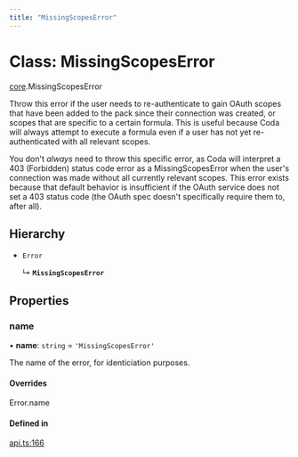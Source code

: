 ```yaml
---
title: "MissingScopesError"
---
```

# Class: MissingScopesError

[core](../modules/core.md).MissingScopesError

Throw this error if the user needs to re-authenticate to gain OAuth scopes that have been added
to the pack since their connection was created, or scopes that are specific to a certain formula.
This is useful because Coda will always attempt to execute a formula even if a user has not yet
re-authenticated with all relevant scopes.

You don't *always* need to throw this specific error, as Coda will interpret a 403 (Forbidden)
status code error as a MissingScopesError when the user's connection was made without all
currently relevant scopes. This error exists because that default behavior is insufficient if
the OAuth service does not set a 403 status code (the OAuth spec doesn't specifically require
them to, after all).

## Hierarchy

- `Error`

  ↳ **`MissingScopesError`**

## Properties

### name

• **name**: `string` = `'MissingScopesError'`

The name of the error, for identiciation purposes.

#### Overrides

Error.name

#### Defined in

[api.ts:166](https://github.com/coda/packs-sdk/blob/main/api.ts#L166)
